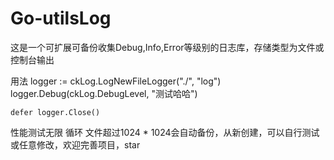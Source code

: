 # Go-utilsLog
这是一个可扩展可备份收集Debug,Info,Error等级别的日志库，存储类型为文件或控制台输出


用法
	logger := ckLog.LogNewFileLogger("./", "log")
	logger.Debug(ckLog.DebugLevel, "测试哈哈")

	defer logger.Close()
  
  性能测试无限 循环
  文件超过1024 * 1024会自动备份，从新创建，可以自行测试或任意修改，欢迎完善项目，star
  

